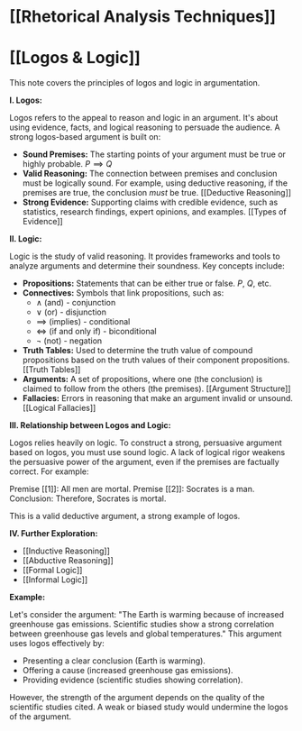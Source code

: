 # [[Rhetorical Analysis Techniques]]
# [[Logos & Logic]]

This note covers the principles of logos and logic in argumentation.

**I. Logos:**

Logos refers to the appeal to reason and logic in an argument.  It's about using evidence, facts, and logical reasoning to persuade the audience.  A strong logos-based argument is built on:

* **Sound Premises:**  The starting points of your argument must be true or highly probable. $P \implies Q$
* **Valid Reasoning:** The connection between premises and conclusion must be logically sound.  For example, using deductive reasoning, if the premises are true, the conclusion *must* be true. [[Deductive Reasoning]]
* **Strong Evidence:** Supporting claims with credible evidence, such as statistics, research findings, expert opinions, and examples. [[Types of Evidence]]

**II. Logic:**

Logic is the study of valid reasoning.  It provides frameworks and tools to analyze arguments and determine their soundness. Key concepts include:

* **Propositions:** Statements that can be either true or false.  $P$, $Q$, etc.
* **Connectives:** Symbols that link propositions, such as:
    * $\land$ (and) - conjunction
    * $\lor$ (or) - disjunction
    * $\implies$ (implies) - conditional
    * $\iff$ (if and only if) - biconditional
    * $\neg$ (not) - negation
* **Truth Tables:** Used to determine the truth value of compound propositions based on the truth values of their component propositions. [[Truth Tables]]
* **Arguments:** A set of propositions, where one (the conclusion) is claimed to follow from the others (the premises). [[Argument Structure]]
* **Fallacies:** Errors in reasoning that make an argument invalid or unsound. [[Logical Fallacies]]

**III. Relationship between Logos and Logic:**

Logos relies heavily on logic.  To construct a strong, persuasive argument based on logos, you must use sound logic.  A lack of logical rigor weakens the persuasive power of the argument, even if the premises are factually correct.  For example:

Premise [[1]]: All men are mortal.
Premise [[2]]: Socrates is a man.
Conclusion: Therefore, Socrates is mortal.

This is a valid deductive argument, a strong example of logos.

**IV.  Further Exploration:**

* [[Inductive Reasoning]]
* [[Abductive Reasoning]]
* [[Formal Logic]]
* [[Informal Logic]]


**Example:**

Let's consider the argument: "The Earth is warming because of increased greenhouse gas emissions.  Scientific studies show a strong correlation between greenhouse gas levels and global temperatures."  This argument uses logos effectively by:

* Presenting a clear conclusion (Earth is warming).
* Offering a cause (increased greenhouse gas emissions).
* Providing evidence (scientific studies showing correlation).

However, the strength of the argument depends on the quality of the scientific studies cited.  A weak or biased study would undermine the logos of the argument.
